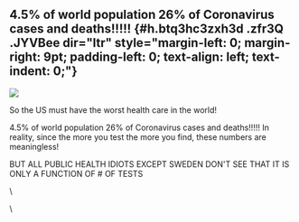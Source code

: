 
4.5% of world population 26% of Coronavirus cases and deaths!!!!! {#h.btq3hc3zxh3d .zfr3Q .JYVBee dir="ltr" style="margin-left: 0; margin-right: 9pt; padding-left: 0; text-align: left; text-indent: 0;"}
-----------------------------------------------------------------

[![](https://lh4.googleusercontent.com/yNwQApQ80YYtxPg86cgyccl1hJLtaEs0oTZCNDC036U5f1Y-zIT5lsRJgEI_kJmcS5XpEc8U_VX7WGqBkiBSTar9jbiKaCaGLduAgkIlGvqdw24nGZ4=w1280)](https://www.google.com/url?q=https%3A%2F%2Fredcap.med.usc.edu%2Fsurveys%2F%3Fs%3DJ7KEL4YTKT&sa=D&sntz=1&usg=AFQjCNGgmJPVlIxKzdq9Pd16K5HC0kstRQ)

So the US must have the worst health care in the world!

4.5% of world population 26% of Coronavirus cases and deaths!!!!! In
reality, since the more you test the more you find, these numbers are
meaningless!

BUT ALL PUBLIC HEALTH IDIOTS EXCEPT SWEDEN DON'T SEE THAT IT IS ONLY A
FUNCTION OF \# OF TESTS

\

\
